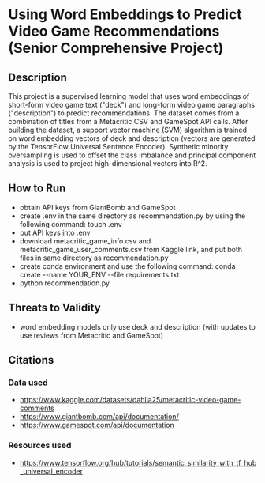 # Using Word Embeddings to Predict Video Game Recommendations (Senior Comprehensive Project)

## Description
This project is a supervised learning model that uses word embeddings of short-form video game text ("deck") and long-form video game paragraphs ("description") to predict recommendations. The dataset comes from a combination of titles from a Metacritic CSV and GameSpot API calls. After building the dataset, a support vector machine (SVM) algorithm is trained on word embedding vectors of deck and description (vectors are generated by the TensorFlow Universal Sentence Encoder). Synthetic minority oversampling is used to offset the class imbalance and principal component analysis is used to project high-dimensional vectors into R^2.  

## How to Run
* obtain API keys from GiantBomb and GameSpot
* create .env in the same directory as recommendation.py by using the following command: touch .env
* put API keys into .env
* download metacritic\_game\_info.csv and metacritic\_game\_user\_comments.csv from Kaggle link, and put both files in same directory as recommendation.py
* create conda environment and use the following command: conda create --name YOUR_ENV --file requirements.txt
* python recommendation.py

## Threats to Validity
* word embedding models only use deck and description (with updates to use reviews from Metacritic and GameSpot)

## Citations

### Data used
* https://www.kaggle.com/datasets/dahlia25/metacritic-video-game-comments
* https://www.giantbomb.com/api/documentation/
* https://www.gamespot.com/api/documentation

### Resources used
* https://www.tensorflow.org/hub/tutorials/semantic_similarity_with_tf_hub_universal_encoder 
